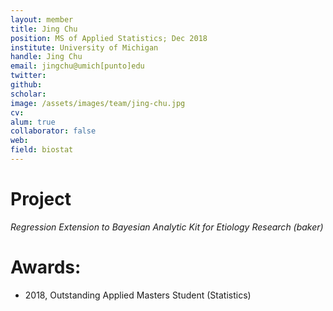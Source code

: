 ```yaml
---
layout: member
title: Jing Chu
position: MS of Applied Statistics; Dec 2018
institute: University of Michigan
handle: Jing Chu
email: jingchu@umich[punto]edu
twitter: 
github: 
scholar: 
image: /assets/images/team/jing-chu.jpg
cv: 
alum: true
collaborator: false                               
web: 
field: biostat
---
```



# Project

_Regression Extension to Bayesian Analytic Kit for Etiology Research (baker)_

# Awards:

* 2018, Outstanding Applied Masters Student (Statistics)

